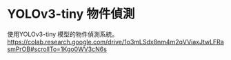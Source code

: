# YOLOv3-tiny 物件偵測
使用YOLOv3-tiny 模型的物件偵測系統。
https://colab.research.google.com/drive/1o3mLSdx8nm4m2qVViaxJtwLFRasmPrOB#scrollTo=1Kgo0WV3cN6s
